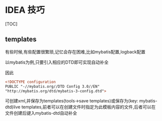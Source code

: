 # IDEA 技巧

[TOC]

## templates

有些时候,有些配置很繁琐,记忆会存在困难,比如mybatis配置,logback配置

以mybatis为例,只要引入相应的DTD即可实现自动补全

因此

```xml
<!DOCTYPE configuration
PUBLIC "-//mybatis.org//DTD Config 3.0//EN"
"http://mybatis.org/dtd/mybatis-3-config.dtd">

```

可创建xml,并保存为templates(tools->save templates)或保存为(key: mybatis-dtd)live templates,前者可以在创建文件时指定为此模板内容的文件,后者可以在文件创建后键入mybatis-dtd自动补全